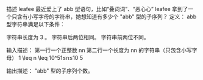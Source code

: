 描述
leafee 最近爱上了 abb 型语句，比如“叠词词”、“恶心心”
leafee 拿到了一个只含有小写字母的字符串，她想知道有多少个 "abb" 型的子序列？
定义： abb 型字符串满足以下条件：

字符串长度为 3 。
字符串后两位相同。
字符串前两位不同。

输入描述：
第一行一个正整数 nn
第二行一个长度为 nn 的字符串（只包含小写字母）
1 \leq n \leq 10^51≤n≤10 
5
 
输出描述：
"abb" 型的子序列个数。
